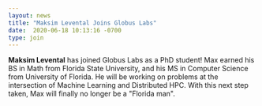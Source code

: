 ```yaml
---
layout: news
title: "Maksim Levental Joins Globus Labs"
date:  2020-06-18 10:13:16 -0700
type: join
---
```

**Maksim Levental** has joined Globus Labs as a PhD student! 
Max earned his BS in Math from Florida State University, and his MS in Computer Science from University of Florida. 
He will be working on problems at the intersection of Machine Learning and Distributed HPC.
With this next step taken, Max will finally no longer be a "Florida man".
